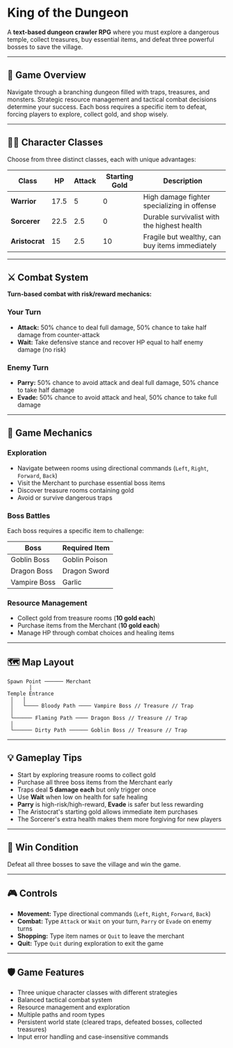 # King of the Dungeon

A **text-based dungeon crawler RPG** where you must explore a dangerous temple, collect treasures, buy essential items, and defeat three powerful bosses to save the village.

---

## 🏰 Game Overview

Navigate through a branching dungeon filled with traps, treasures, and monsters. Strategic resource management and tactical combat decisions determine your success. Each boss requires a specific item to defeat, forcing players to explore, collect gold, and shop wisely.

---

## 🧙‍♂️ Character Classes

Choose from three distinct classes, each with unique advantages:

| Class      | HP   | Attack | Starting Gold | Description                                              |
|------------|------|--------|--------------|----------------------------------------------------------|
| **Warrior**    | 17.5   | 5      | 0            | High damage fighter specializing in offense              |
| **Sorcerer**   | 22.5 | 2.5    | 0            | Durable survivalist with the highest health              |
| **Aristocrat** | 15   | 2.5    | 10           | Fragile but wealthy, can buy items immediately           |

---

## ⚔️ Combat System

**Turn-based combat with risk/reward mechanics:**

### Your Turn
- **Attack:** 50% chance to deal full damage, 50% chance to take half damage from counter-attack
- **Wait:** Take defensive stance and recover HP equal to half enemy damage (no risk)

### Enemy Turn
- **Parry:** 50% chance to avoid attack and deal full damage, 50% chance to take half damage
- **Evade:** 50% chance to avoid attack and heal, 50% chance to take full damage

---

## 🎲 Game Mechanics

### Exploration
- Navigate between rooms using directional commands (`Left`, `Right`, `Forward`, `Back`)
- Visit the Merchant to purchase essential boss items
- Discover treasure rooms containing gold
- Avoid or survive dangerous traps

### Boss Battles
Each boss requires a specific item to challenge:

| Boss           | Required Item   |
|----------------|----------------|
| Goblin Boss    | Goblin Poison  |
| Dragon Boss    | Dragon Sword   |
| Vampire Boss   | Garlic         |

### Resource Management
- Collect gold from treasure rooms (**10 gold each**)
- Purchase items from the Merchant (**10 gold each**)
- Manage HP through combat choices and healing items

---

## 🗺️ Map Layout

```
Spawn Point ────── Merchant
       │
Temple Entrance
 │   │
 │   └──── Bloody Path ──── Vampire Boss // Treasure // Trap
 │
 └────── Flaming Path ──── Dragon Boss // Treasure // Trap
 │
 └────── Dirty Path ────── Goblin Boss // Treasure // Trap
```

---

## 💡 Gameplay Tips

- Start by exploring treasure rooms to collect gold
- Purchase all three boss items from the Merchant early
- Traps deal **5 damage each** but only trigger once
- Use **Wait** when low on health for safe healing
- **Parry** is high-risk/high-reward, **Evade** is safer but less rewarding
- The Aristocrat's starting gold allows immediate item purchases
- The Sorcerer's extra health makes them more forgiving for new players

---

## 🏅 Win Condition

Defeat all three bosses to save the village and win the game.

---

## 🎮 Controls

- **Movement:** Type directional commands (`Left`, `Right`, `Forward`, `Back`)
- **Combat:** Type `Attack` or `Wait` on your turn, `Parry` or `Evade` on enemy turns
- **Shopping:** Type item names or `Quit` to leave the merchant
- **Quit:** Type `Quit` during exploration to exit the game

---

## 🛡️ Game Features

- Three unique character classes with different strategies
- Balanced tactical combat system
- Resource management and exploration
- Multiple paths and room types
- Persistent world state (cleared traps, defeated bosses, collected treasures)
- Input error handling and case-insensitive commands
